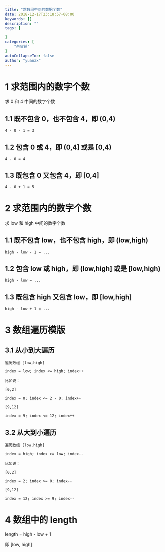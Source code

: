 ```yaml
---
title: "求数组中间的数据个数"
date: 2018-12-17T23:18:57+08:00
keywords: []
description: ""
tags: [

]
categories: [
    "杂货铺"
]
autoCollapseToc: false
author: "yuanzx"
---
```


# 1 求范围内的数字个数

求 0 和 4 中间的数字个数

## 1.1 既不包含 0，也不包含 4，即 (0,4)

`4 - 0 - 1 = 3`

## 1.2 包含 0 或 4，即 (0,4] 或是 [0,4)

`4 - 0 = 4`

## 1.3 既包含 0 又包含 4，即 [0,4]

`4 - 0 + 1 = 5`

# 2 求范围内的数字个数

求 low 和 high 中间的数字个数

## 1.1 既不包含 low，也不包含 high，即 (low,high)

`high - low - 1 = ...`

## 1.2 包含 low 或 high，即 (low,high] 或是 [low,high)

`high - low = ...`

## 1.3 既包含 high 又包含 low，即 [low,high]

`high - low + 1 = ...`

# 3 数组遍历模版

## 3.1 从小到大遍历

```
遍历数组 [low,high]

index = low; index <= high; index++

比如说：

[0,2]

index = 0; index <= 2 - 0; index++

[9,12]

index = 9; index <= 12; index++
```

## 3.2 从大到小遍历

```
遍历数组 [low,high]

index = high; index >= low; index--

比如说：

[0,2]

index = 2; index >= 0; index--

[9,12]

index = 12; index >= 9; index--
```

# 4 数组中的 length

length = high - low + 1

即 [low, high]